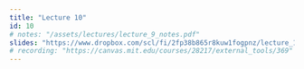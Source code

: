```yaml
---
title: "Lecture 10"
id: 10
# notes: "/assets/lectures/lecture_9_notes.pdf"
slides: "https://www.dropbox.com/scl/fi/2fp38b865r8kuw1fogpnz/lecture_10_slides.pdf?rlkey=nal46dx7tjxkngrc262asy1zm&st=q1narkm9&dl=0"
# recording: "https://canvas.mit.edu/courses/28217/external_tools/369"
---
```

